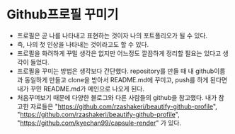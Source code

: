 # Github프로필 꾸미기
- 프로필은 곧 나를 나타내고 표현하는 것이자 나의 포트폴리오가 될 수 있다.
- 즉, 나의 첫 인상을 나타내는 것이라고도 할 수 있다.
- 프로필을 화려하게 꾸밀 생각은 없지만 어느정도 깔끔하게 정리할 필요는 있다고 생각이 들었다.
- 프로필을 꾸미는 방법은 생각보다 간단했다. repository를 만들 때 내 github이름과 동일하게 만들고 clone을 받아서 README.md에 꾸미고, push를 하게 된다면 내가 꾸민 README.md가 메인으로 나오게 된다.
- 처음꾸며보기 때문에 다양한 블로그와 다른 사람들의 github을 참고했다. 내가 참고한 자료들은 "https://github.com/rzashakeri/beautify-github-profile", "https://github.com/rzashakeri/beautify-github-profile", "https://github.com/kyechan99/capsule-render" 가 있다.